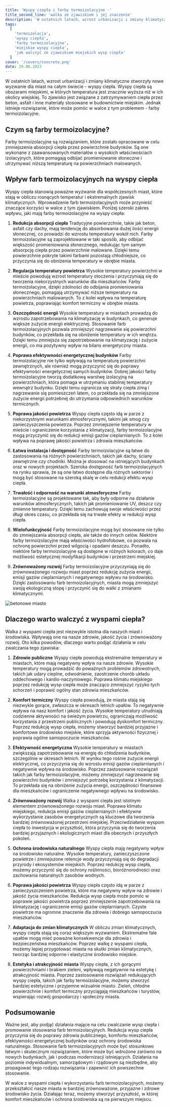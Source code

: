```yaml
---
title: 'Wyspy ciepła i farby termoizolacyjne -'
title_second_line: 'walka ze zjawiskiem i jej znaczenie'
description: 'W ostatnich latach, wzrost urbanizacji i zmiany klimatyczne stworzyły nowe wyzwanie dla miast na całym świecie - wyspy ciepła. Wyspy ciepła są obszarami miejskimi, w których temperatura jest znacznie wyższa niż w ich okolicy wiejskiej. To zjawisko jest związane z zatrzymywaniem ciepła przez beton, asfalt i inne materiały stosowane w budownictwie miejskim. Jednak istnieje rozwiązanie, które może pomóc w walce z tym problemem - farby termoizolacyjne.'
tags:
  [
    'termoizolacja',
    'wyspy ciepła',
    'farby termoizolacyjne',
    'miejskie wyspy ciepła',
    'jak walczyć ze zjawiskiem miejskich wysp ciepła'
  ]
cover: '/covers/concrete.png'
date: 29.06.2023
---
```


W ostatnich latach, wzrost urbanizacji i zmiany klimatyczne stworzyły nowe wyzwanie dla miast na całym świecie - wyspy ciepła. Wyspy ciepła są obszarami miejskimi, w których temperatura jest znacznie wyższa niż w ich okolicy wiejskiej. To zjawisko jest związane z zatrzymywaniem ciepła przez beton, asfalt i inne materiały stosowane w budownictwie miejskim. Jednak istnieje rozwiązanie, które może pomóc w walce z tym problemem - farby termoizolacyjne.

## Czym są farby termoizolacyjne?

Farby termoizolacyjne są rozwiązaniem, które zostało opracowane w celu zmniejszenia absorpcji ciepła przez powierzchnie budynków. Są one wykonane z zaawansowanych materiałów o wysokich właściwościach izolacyjnych, które pomagają odbijać promieniowanie słoneczne i utrzymywać niższą temperaturę na powierzchniach malowanych.

## Wpływ farb termoizolacyjnych na wyspy ciepła

Wyspy ciepła stanowią poważne wyzwanie dla współczesnych miast, które stają w obliczu rosnących temperatur i ekstremalnych zjawisk klimatycznych. Wprowadzenie farb termoizolacyjnych może przynieść znaczące korzyści w walce z tym zjawiskiem. Poniżej szeroki zakres wpływu, jaki mają farby termoizolacyjne na wyspy ciepła:

1. **Redukcja absorpcji ciepła**
   Tradycyjne powierzchnie, takie jak beton, asfalt czy dachy, mają tendencję do absorbowania dużej ilości energii słonecznej, co prowadzi do wzrostu temperatury wokół nich. Farby termoizolacyjne są zaprojektowane w taki sposób, aby odbijać większość promieniowania słonecznego, redukując tym samym absorpcję ciepła przez powierzchnie malowane. Dzięki temu powierzchnie pokryte takimi farbami pozostają chłodniejsze, co przyczynia się do obniżenia temperatury w obrębie miasta.

2. **Regulacja temperatury powietrza**
   Wysokie temperatury powierzchni w mieście powodują wzrost temperatury otoczenia i przyczyniają się do tworzenia niekorzystnych warunków dla mieszkańców. Farby termoizolacyjne, dzięki zdolności do odbijania promieniowania słonecznego, pomagają utrzymywać niższe temperatury na powierzchniach malowanych. To z kolei wpływa na temperaturę powietrza, poprawiając komfort termiczny w obrębie miasta.

3. **Oszczędność energii**
   Wysokie temperatury w miastach prowadzą do wzrostu zapotrzebowania na klimatyzację w budynkach, co generuje większe zużycie energii elektrycznej. Stosowanie farb termoizolacyjnych pozwala zmniejszyć nagrzewanie się powierzchni budynków, co przekłada się na obniżenie temperatury w ich wnętrzu. Dzięki temu zmniejsza się zapotrzebowanie na klimatyzację i zużycie energii, co ma pozytywny wpływ na bilans energetyczny miasta.

4. **Poprawa efektywności energetycznej budynków**
   Farby termoizolacyjne nie tylko wpływają na temperaturę powierzchni zewnętrznych, ale również mogą przyczynić się do poprawy efektywności energetycznej samych budynków. Dobrej jakości farby termoizolacyjne tworzą dodatkową warstwę izolacyjną na powierzchniach, która pomaga w utrzymaniu stabilnej temperatury wewnątrz budynku. Dzięki temu ogranicza się straty ciepła zimą i nagrzewanie się pomieszczeń latem, co przekłada się na zmniejszone zużycie energii potrzebnej do utrzymania odpowiednich warunków termicznych.

5. **Poprawa jakości powietrza**
   Wyspy ciepła często idą w parze z niekorzystnymi warunkami atmosferycznymi, takimi jak smog czy zanieczyszczenia powietrza. Poprzez zmniejszenie temperatury w mieście i ograniczenie korzystania z klimatyzacji, farby termoizolacyjne mogą przyczynić się do redukcji emisji gazów cieplarnianych. To z kolei wpływa na poprawę jakości powietrza i zdrowia mieszkańców.

6. **Łatwa instalacja i dostępność**
   Farby termoizolacyjne są łatwe do zastosowania na różnych powierzchniach, takich jak dachy, ściany zewnętrzne czy chodniki. Można je stosować na istniejących budynkach oraz w nowych projektach. Szeroka dostępność farb termoizolacyjnych na rynku sprawia, że są one łatwo dostępne dla różnych sektorów i mogą być stosowane na szeroką skalę w celu redukcji efektu wysp ciepła.

7. **Trwałość i odporność na warunki atmosferyczne**
   Farby termoizolacyjne są projektowane tak, aby były odporne na działanie warunków atmosferycznych, takich jak promieniowanie UV, deszcz czy zmienne temperatury. Dzięki temu zachowują swoje właściwości przez długi okres czasu, co przekłada się na trwałe efekty w redukcji wysp ciepła.

8. **Wielofunkcyjność**
   Farby termoizolacyjne mogą być stosowane nie tylko do zmniejszania absorpcji ciepła, ale także do innych celów. Niektóre farby termoizolacyjne mają właściwości hydrofobowe, co pozwala na ochronę powierzchni przed wilgocią i opadami deszczu. Ponadto, niektóre farby termoizolacyjne są dostępne w różnych kolorach, co daje możliwość estetycznej modyfikacji budynków i przestrzeni miejskiej.

9. **Zrównoważony rozwój**
   Farby termoizolacyjne przyczyniają się do zrównoważonego rozwoju miast poprzez redukcję zużycia energii, emisji gazów cieplarnianych i negatywnego wpływu na środowisko. Dzięki zastosowaniu farb termoizolacyjnych, miasta mogą zmniejszyć swoją ekologiczną stopę i przyczynić się do walki z zmianami klimatycznymi.

![betonowe miasto](/covers/concrete.png)

## Dlaczego warto walczyć z wyspami ciepła?

Walka z wyspami ciepła jest niezwykle istotna dla naszych miast i środowiska. Wpływają one na nasze zdrowie, jakość życia i zrównoważony rozwój. Oto kilka powodów, dlaczego warto podjąć działania w celu zwalczania tego zjawiska:

1. **Zdrowie publiczne**
   Wyspy ciepła powodują ekstremalne temperatury w miastach, które mają negatywny wpływ na nasze zdrowie. Wysokie temperatury mogą prowadzić do poważnych problemów zdrowotnych, takich jak udary cieplne, odwodnienie, zaostrzenie chorób układu oddechowego i kardio-naczyniowego. Poprawa klimatu miejskiego poprzez redukcję wysp ciepła może znacząco zmniejszyć ryzyko tych schorzeń i poprawić ogólny stan zdrowia mieszkańców.

2. **Komfort termiczny**
   Wyspy ciepła powodują, że miasta stają się niezwykle gorące, zwłaszcza w okresach letnich upałów. To negatywnie wpływa na nasz komfort i jakość życia. Wysokie temperatury utrudniają codzienne aktywności na świeżym powietrzu, ograniczają możliwość korzystania z przestrzeni publicznych i powodują dyskomfort termiczny. Poprzez redukcję wysp ciepła, możemy stworzyć bardziej przyjazne i komfortowe środowisko miejskie, które sprzyja aktywności fizycznej i poprawia ogólne samopoczucie mieszkańców.

3. **Efektywność energetyczna**
   Wysokie temperatury w miastach zwiększają zapotrzebowanie na energię do chłodzenia budynków, szczególnie w okresach letnich. W wyniku tego rośnie zużycie energii elektrycznej, co przyczynia się do wzrostu emisji gazów cieplarnianych i negatywnie wpływa na środowisko. Poprzez zastosowanie rozwiązań takich jak farby termoizolacyjne, możemy zmniejszyć nagrzewanie się powierzchni budynków i zmniejszyć potrzebę korzystania z klimatyzacji. To przekłada się na obniżenie zużycia energii, oszczędności finansowe dla mieszkańców i ograniczenie negatywnego wpływu na środowisko.

4. **Zrównoważony rozwój**
   Walka z wyspami ciepła jest istotnym elementem zrównoważonego rozwoju miast. Poprawa klimatu miejskiego, redukcja emisji gazów cieplarnianych i efektywne wykorzystanie zasobów energetycznych są kluczowe dla tworzenia bardziej zrównoważonej przestrzeni miejskiej. Przeciwdziałanie wyspom ciepła to inwestycja w przyszłość, która przyczynia się do tworzenia bardziej przyjaznych i ekologicznych miast dla obecnych i przyszłych pokoleń.

5. **Ochrona środowiska naturalnego**
   Wyspy ciepła mają negatywny wpływ na środowisko naturalne. Wysokie temperatury, zanieczyszczone powietrze i zmniejszone retencje wody przyczyniają się do degradacji przyrody i ekosystemów miejskich. Poprzez redukcję wysp ciepła, możemy przyczynić się do ochrony roślinności, bioróżnorodności oraz zachowania naturalnych zasobów wodnych.

6. **Poprawa jakości powietrza**
   Wyspy ciepła często idą w parze z zanieczyszczeniem powietrza, które ma negatywny wpływ na zdrowie i jakość życia mieszkańców. Redukcja wysp ciepła może pomóc w poprawie jakości powietrza poprzez zmniejszenie zapotrzebowania na klimatyzację i ograniczenie emisji gazów cieplarnianych. Czyste powietrze ma ogromne znaczenie dla zdrowia i dobrego samopoczucia mieszkańców.

7. **Adaptacja do zmian klimatycznych**
   W obliczu zmian klimatycznych, wyspy ciepła stają się coraz większym wyzwaniem. Ekstremalne fale upałów mogą mieć poważne konsekwencje dla zdrowia i bezpieczeństwa mieszkańców. Poprzez walkę z wyspami ciepła, możemy lepiej przygotować miasta na skutki zmian klimatycznych, tworząc bardziej odporne i elastyczne środowisko miejskie.

8. **Estetyka i atrakcyjność miasta**
   Wyspy ciepła, z ich gorącymi powierzchniami i brakiem zieleni, wpływają negatywnie na estetykę i atrakcyjność miasta. Poprzez zastosowanie rozwiązań redukujących wyspy ciepła, takich jak farby termoizolacyjne, możemy stworzyć bardziej estetyczne i przyjemne wizualnie miasto. Zieleń, chłodne powierzchnie i komfort termiczny przyciągają mieszkańców i turystów, wspierając rozwój gospodarczy i społeczny miasta.

## Podsumowanie

Ważne jest, aby podjąć działania mające na celu zwalczanie wysp ciepła i promowanie stosowania farb termoizolacyjnych. Redukcja wysp ciepła przyczynia się do poprawy zdrowia publicznego, komfortu mieszkańców, efektywności energetycznej budynków oraz ochrony środowiska naturalnego. Stosowanie farb termoizolacyjnych może być stosunkowo łatwym i skutecznym rozwiązaniem, które może być wdrożone zarówno na nowych budynkach, jak i podczas modernizacji istniejących. Działania na poziomie indywidualnym, samorządowym i rządowym są niezbędne, aby propagować tego rodzaju rozwiązania i zapewnić ich powszechne stosowanie.

W walce z wyspami ciepła i wykorzystaniu farb termoizolacyjnych, możemy przekształcić nasze miasta w bardziej zrównoważone, przyjazne i zdrowe środowisko życia. Działając teraz, możemy stworzyć przyszłość, w której komfort mieszkańców i ochrona środowiska są na pierwszym miejscu.

